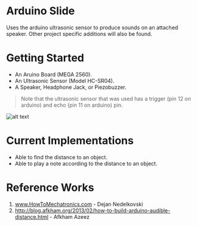 # Arduino Slide

Uses the arduino ultrasonic sensor to produce sounds on an attached speaker. Other project specific additions will also be found.

# Getting Started

* An Aruino Board (MEGA 2560).
* An Ultrasonic Sensor (Model HC-SR04).
* A Speaker, Headphone Jack, or Piezobuzzer.

> Note that the ultrasonic sensor that was used has a trigger (pin 12 on arduino) and echo (pin 11 on arduino) pin. 

![alt text](https://lh5.googleusercontent.com/78cazCDDPSLBZcRadOttPIXT2DkS2Wt4Tlr_RkG1Wwnfh8dw4u50WcXEuMCNIMo2JjPqcvW7xZXevpDqi0jN=w1680-h984-rw)

# Current Implementations

* Able to find the distance to an object.
* Able to play a note according to the distance to an object.

# Reference Works

1. www.HowToMechatronics.com - Dejan Nedelkovski
2. http://blog.afkham.org/2013/02/how-to-build-arduino-audible-distance.html - Afkham Azeez